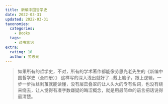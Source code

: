 ```yaml
---
title: 新编中国哲学史
date: 2022-03-31
updated: 2022-03-31
taxonomies:
  categories:
    - Books
  tags:
    - 读书笔记
extra:
  rating: 10
  author: 劳思光
---
```


> 如果所有的哲学史，不对，所有的学术著作都能像劳思光老先生的《新编中国哲学史（全四册）》 这样写的深入浅出就好了...戴上脑子，跟上逻辑，一步一步抽丝剥茧就能读懂，没有层峦叠翠的让人头大的专有名词，也没有绕来绕去，让人觉得有凑字数嫌疑的晦涩概念，就是用最简单的语言把话说得最清楚。


<!-- more -->

